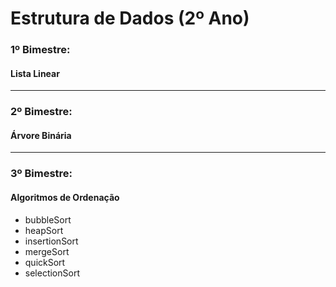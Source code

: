 # Estrutura de Dados (2º Ano) 

### 1º Bimestre:
#### Lista Linear

-----

### 2º Bimestre:
#### Árvore Binária

----

### 3º Bimestre:
#### Algoritmos de Ordenação
* bubbleSort
* heapSort
* insertionSort
* mergeSort
* quickSort
* selectionSort

